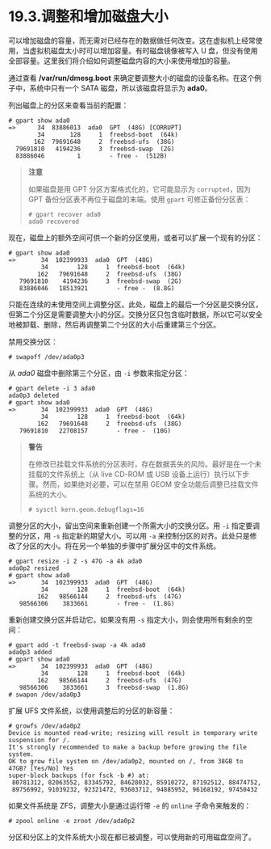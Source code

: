 # 19.3.调整和增加磁盘大小

可以增加磁盘的容量，而无需对已经存在的数据做任何改变。这在虚拟机上经常使用，当虚拟机磁盘太小时可以增加容量。有时磁盘镜像被写入 U 盘，但没有使用全部容量。这里我们将介绍如何调整磁盘内容的大小来使用增加的容量。

通过查看 **/var/run/dmesg.boot** 来确定要调整大小的磁盘的设备名称。在这个例子中，系统中只有一个 SATA 磁盘，所以该磁盘将显示为 **ada0**。

列出磁盘上的分区来查看当前的配置：

```
# gpart show ada0
=>      34  83886013  ada0  GPT  (48G) [CORRUPT]
        34       128     1  freebsd-boot  (64k)
       162  79691648     2  freebsd-ufs  (38G)
  79691810   4194236     3  freebsd-swap  (2G)
  83886046         1        - free -  (512B)
```

>
> **注意**
>
> 如果磁盘是用 GPT 分区方案格式化的，它可能显示为 `corrupted`，因为 GPT 备份分区表不再位于磁盘的末端。使用 `gpart` 可修正备份分区表：
>
> ```
> # gpart recover ada0
> ada0 recovered
> ```

现在，磁盘上的额外空间可供一个新的分区使用，或者可以扩展一个现有的分区：

```
# gpart show ada0
=>       34  102399933  ada0  GPT  (48G)
         34        128     1  freebsd-boot  (64k)
        162   79691648     2  freebsd-ufs  (38G)
   79691810    4194236     3  freebsd-swap  (2G)
   83886046   18513921        - free -  (8.8G)
```

只能在连续的未使用空间上调整分区。此处，磁盘上的最后一个分区是交换分区，但第二个分区是需要调整大小的分区。交换分区只包含临时数据，所以它可以安全地被卸载、删除，然后再调整第二个分区的大小后重建第三个分区。

禁用交换分区：

```
# swapoff /dev/ada0p3
```

从 *ada0* 磁盘中删除第三个分区，由 `-i` 参数来指定分区：

```
# gpart delete -i 3 ada0
ada0p3 deleted
# gpart show ada0
=>       34  102399933  ada0  GPT  (48G)
         34        128     1  freebsd-boot  (64k)
        162   79691648     2  freebsd-ufs  (38G)
   79691810   22708157        - free -  (10G)
```

>
> **警告**
>
> 在修改已挂载文件系统的分区表时，存在数据丢失的风险。最好是在一个未挂载的文件系统上（从 live CD-ROM 或 USB 设备上运行）执行以下步骤。然而，如果绝对必要，可以在禁用 GEOM 安全功能后调整已挂载文件系统的大小。
>
> ```
> # sysctl kern.geom.debugflags=16
> ```

调整分区的大小，留出空间来重新创建一个所需大小的交换分区。用 `-i` 指定要调整的分区，用 `-s` 指定新的期望大小。可以用 `-a` 来控制分区的对齐。此处只是修改了分区的大小。将在另一个单独的步骤中扩展分区中的文件系统。

```
# gpart resize -i 2 -s 47G -a 4k ada0
ada0p2 resized
# gpart show ada0
=>       34  102399933  ada0  GPT  (48G)
         34        128     1  freebsd-boot  (64k)
        162   98566144     2  freebsd-ufs  (47G)
   98566306    3833661        - free -  (1.8G)
```

重新创建交换分区并启动它。如果没有用 `-s` 指定大小，则会使用所有剩余的空间：

```
# gpart add -t freebsd-swap -a 4k ada0
ada0p3 added
# gpart show ada0
=>       34  102399933  ada0  GPT  (48G)
         34        128     1  freebsd-boot  (64k)
        162   98566144     2  freebsd-ufs  (47G)
   98566306    3833661     3  freebsd-swap  (1.8G)
# swapon /dev/ada0p3
```

扩展 UFS 文件系统，以使用调整后的分区的新容量：

```
# growfs /dev/ada0p2
Device is mounted read-write; resizing will result in temporary write suspension for /.
It's strongly recommended to make a backup before growing the file system.
OK to grow file system on /dev/ada0p2, mounted on /, from 38GB to 47GB? [Yes/No] Yes
super-block backups (for fsck -b #) at:
 80781312, 82063552, 83345792, 84628032, 85910272, 87192512, 88474752,
 89756992, 91039232, 92321472, 93603712, 94885952, 96168192, 97450432
```

如果文件系统是 ZFS，调整大小是通过运行带 `-e` 的 `online` 子命令来触发的：

```
# zpool online -e zroot /dev/ada0p2
```

分区和分区上的文件系统大小现在都已被调整，可以使用新的可用磁盘空间了。
